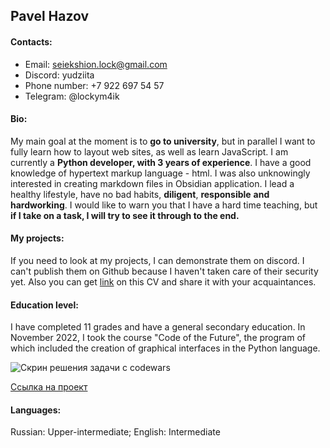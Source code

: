 ## **Pavel Hazov**
#### Contacts:
  - Email: seiekshion.lock@gmail.com
  - Discord: yudziita
  - Phone number: +7 922 697 54 57
  - Telegram: @lockym4ik
#### Bio:
My main goal at the moment is to **go to university**, but in parallel I want to fully learn how to layout web sites, as well as learn JavaScript. 
I am currently a **Python developer, with 3 years of experience**. I have a good knowledge of hypertext markup language - html. I was also unknowingly interested in creating markdown files in Obsidian application. I lead a healthy lifestyle, have no bad habits, **diligent**, **responsible** **and hardworking**. I would like to warn you that I have a hard time teaching, but **if I take on a task, I will try to see it through to the end.**

#### My projects:
If you need to look at my projects, I can demonstrate them on discord. I can't publish them on Github because I haven't taken care of their security yet.
Also you can get [link](https://seiekshion.github.io/rsschool-cv/) on this CV and share it with your acquaintances.

#### Education level:
I have completed 11 grades and have a general secondary education. In November 2022, I took the course "Code of the Future", the program of which included the creation of graphical interfaces in the Python language.

![Скрин решения задачи с codewars](https://i.imgur.com/JqI9bpA.png?1)

  [Ссылка на проект](https://seiekshion.github.io/rsschool-cv/cv)
#### Languages:
Russian: Upper-intermediate; 
English: Intermediate